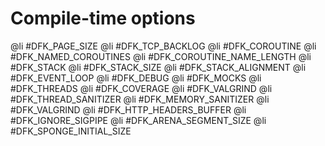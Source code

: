 Compile-time options
====================

@li #DFK_PAGE_SIZE
@li #DFK_TCP_BACKLOG
@li #DFK_COROUTINE
@li #DFK_NAMED_COROUTINES
@li #DFK_COROUTINE_NAME_LENGTH
@li #DFK_STACK
@li #DFK_STACK_SIZE
@li #DFK_STACK_ALIGNMENT
@li #DFK_EVENT_LOOP
@li #DFK_DEBUG
@li #DFK_MOCKS
@li #DFK_THREADS
@li #DFK_COVERAGE
@li #DFK_VALGRIND
@li #DFK_THREAD_SANITIZER
@li #DFK_MEMORY_SANITIZER
@li #DFK_VALGRIND
@li #DFK_HTTP_HEADERS_BUFFER
@li #DFK_IGNORE_SIGPIPE
@li #DFK_ARENA_SEGMENT_SIZE
@li #DFK_SPONGE_INITIAL_SIZE

